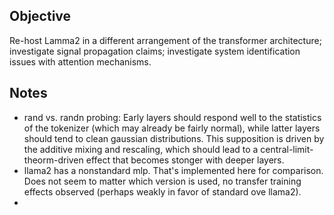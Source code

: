 ## Objective
Re-host Lamma2 in a different arrangement of the transformer architecture; investigate signal propagation claims; investigate system identification issues with attention mechanisms. 

## Notes

- rand vs. randn probing:  Early layers should respond well to the statistics of the tokenizer (which may already be fairly normal), while latter layers should tend to clean gaussian distributions.  This supposition is driven by the additive mixing and rescaling, which should lead to a central-limit-theorm-driven effect that becomes stonger with deeper layers.
- llama2 has a nonstandard mlp.  That's implemented here for comparison.  Does not seem to matter which version is used, no transfer training effects observed (perhaps weakly in favor of standard ove llama2).
- 
